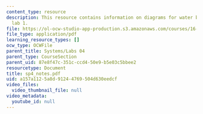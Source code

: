 ```yaml
---
content_type: resource
description: This resource contains information on diagrams for water bottle rocket
  lab 1.
file: https://ol-ocw-studio-app-production.s3.amazonaws.com/courses/16-01-unified-engineering-i-ii-iii-iv-fall-2005-spring-2006/a157a1125a8d91244769504d630eedcf_sp4_notes.pdf
file_type: application/pdf
learning_resource_types: []
ocw_type: OCWFile
parent_title: Systems/Labs 04
parent_type: CourseSection
parent_uid: 87e8f47c-351c-ccd4-50e9-b5e03c5bbee2
resourcetype: Document
title: sp4_notes.pdf
uid: a157a112-5a8d-9124-4769-504d630eedcf
video_files:
  video_thumbnail_file: null
video_metadata:
  youtube_id: null
---
```

